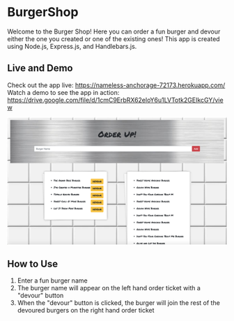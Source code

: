 # BurgerShop
Welcome to the Burger Shop! Here you can order a fun burger and devour either the one you created or one of the existing ones! 
This app is created using Node.js, Express.js, and Handlebars.js.

## Live and Demo 
Check out the app live: https://nameless-anchorage-72173.herokuapp.com/
Watch a demo to see the app in action: https://drive.google.com/file/d/1cmC9ErbRX62eloY6u1LVTotk2GEIkcGY/view

![Image of burgershop](public/assets/img/burgershop.png)


## How to Use

<ol>
<li> Enter a fun burger name </li>
<li> The burger name will appear on the left hand order ticket with a "devour" button
<li> When the "devour" button is clicked, the burger will join the rest of the devoured burgers on the right hand order ticket </li>
</ol>